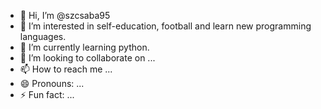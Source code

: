 - 👋 Hi, I’m @szcsaba95
- 👀 I’m interested in self-education, football and learn new programming languages. 
- 🌱 I’m currently learning python.
- 💞️ I’m looking to collaborate on ...
- 📫 How to reach me ...
- 😄 Pronouns: ...
- ⚡ Fun fact: ...

<!---
szcsaba95/szcsaba95 is a ✨ special ✨ repository because its `README.md` (this file) appears on your GitHub profile.
You can click the Preview link to take a look at your changes.
--->
